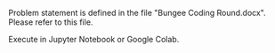 Problem statement is defined in the file "Bungee Coding Round.docx". Please refer to this file. 

Execute in Jupyter Notebook or Google Colab.
